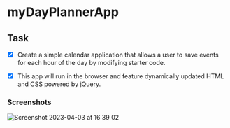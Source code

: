 # myDayPlannerApp



## Task

- [x] Create a simple calendar application that allows a user to save events for each hour of the day by modifying starter code.

- [x] This app will run in the browser and feature dynamically updated HTML and CSS powered by jQuery.






### Screenshots


![Screenshot 2023-04-03 at 16 39 02](https://user-images.githubusercontent.com/125808990/229560237-a8504e8f-c413-49ea-ab4d-59b3d97f1481.png)



